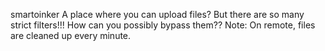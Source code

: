 smartoinker
A place where you can upload files? But there are so many strict filters!!! How can you possibly bypass them??
Note: On remote, files are cleaned up every minute.
